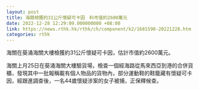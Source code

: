 ```yaml
---
layout: post
title: 海關檢獲約31公斤懷疑可卡因　料市值約2600萬元
date: 2022-12-28 12:29:09.000000000 +08:00
link: https://news.rthk.hk/rthk/ch/component/k2/1681590-20221228.htm
categories: rthk
---
```


海關在葵涌海關大樓檢獲約31公斤懷疑可卡因，估計市值約2600萬元。

海關上月25日在葵涌海關大樓驗貨場，檢查一個經海路從馬來西亞到港的合併貨櫃，發現其中一批報稱載有個人物品的貨物內，部分運動鞋的鞋籠藏有懷疑可卡因，經跟進調查後，一名44歲懷疑涉案的女子被捕，正保釋候查。
